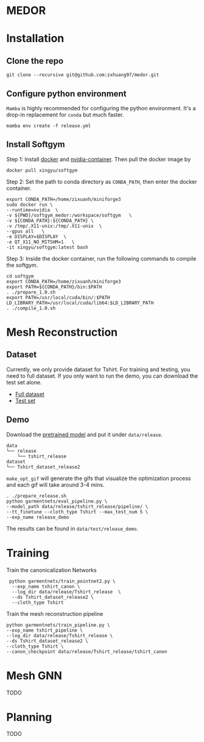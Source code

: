 # MEDOR


# Installation
## Clone the repo
```
git clone --recursive git@github.com:zxhuang97/medor.git
```
## Configure python environment
`Mamba` is highly recommended for configuring the python environment. It's a drop-in replacement for `conda` but much faster. 
```
mamba env create -f release.yml
```
## Install Softgym
Step 1: Install [docker](https://docs.docker.com/engine/install/ubuntu/) and [nvidia-container](https://docs.nvidia.com/datacenter/cloud-native/container-toolkit/latest/install-guide.html). Then pull the docker image by
```
docker pull xingyu/softgym
```
Step 2: Set the path to conda directory as `CONDA_PATH`, then enter the docker container.
```
export CONDA_PATH=/home/zixuanh/miniforge3
sudo docker run \
--runtime=nvidia  \
-v ${PWD}/softgym_medor:/workspace/softgym   \
-v ${CONDA_PATH}:${CONDA_PATH} \
-v /tmp/.X11-unix:/tmp/.X11-unix  \
--gpus all   \
-e DISPLAY=$DISPLAY  \
-e QT_X11_NO_MITSHM=1   \
-it xingyu/softgym:latest bash
```
Step 3: Inside the docker container, run the following commands to compile the softgym.
```
cd softgym
export CONDA_PATH=/home/zixuanh/miniforge3
export PATH=${CONDA_PATH}/bin:$PATH
. ./prepare_1.0.sh
export PATH=/usr/local/cuda/bin/:$PATH
LD_LIBRARY_PATH=/usr/local/cuda/lib64:$LD_LIBRARY_PATH
. ./compile_1.0.sh
```
# Mesh Reconstruction
## Dataset
Currently, we only provide dataset for Tshirt. For training and testing, you need to full dataset. 
If you only want to run the demo, you can download the test set alone.
- [Full dataset](https://drive.google.com/file/d/1JrC2vHrdxXvfjgcmn2tz1eT81U2noTlP/view?usp=sharing)
- [Test set](https://drive.google.com/file/d/1klTUl5xaja3izQ5GoLjDPn88dwbkrERo/view?usp=sharing)

## Demo
Download the [pretrained model](https://drive.google.com/file/d/1Tv5lJuuqI1QLQctgxwtDIebaKeoxp59v/view?usp=sharing) and put it under `data/release`.
```angular2html
data
└── release
    └── tshirt_release
dataset
└── Tshirt_dataset_release2
```

`make_opt_gif` will generate the gifs that visualize the optimization process and each gif will take around 3-4 mins.

```
. ./prepare_release.sh
python garmentnets/eval_pipeline.py \
--model_path data/release/tshirt_release/pipeline/ \
--tt_finetune --cloth_type Tshirt --max_test_num 5 \
--exp_name release_demo 
```
The results can be found in `data/test/release_demo`.
# Training
Train the canonicalization Networks
```
 python garmentnets/train_pointnet2.py \
  --exp_name tshirt_canon \
  --log_dir data/release/Tshirt_release  \
  --ds Tshirt_dataset_release2 \
  --cloth_type Tshirt
```
Train the mesh reconstruction pipeline
```
python garmentnets/train_pipeline.py \
--exp_name tshirt_pipeline \
--log_dir data/release/Tshirt_release \
--ds Tshirt_dataset_release2 \
--cloth_type Tshirt \
--canon_checkpoint data/release/Tshirt_release/tshirt_canon
```

# Mesh GNN
TODO
# Planning
TODO
